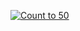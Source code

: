 [![Count to 50](https://github.com/mojumah/homework/actions/workflows/count.yml/badge.svg)](https://github.com/mojumah/homework/actions/workflows/count.yml)